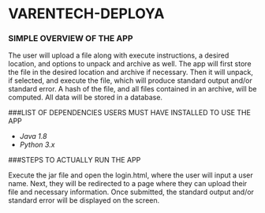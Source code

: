 # VARENTECH-DEPLOYA
### SIMPLE OVERVIEW OF THE APP

  The user will upload a file along with execute instructions, a desired location, and options to unpack and archive as well. The app will first store the file in the desired location and archive if necessary. Then it will unpack, if selected, and execute the file, which will produce standard output and/or standard error. A hash of the file, and all files contained in an archive, will be computed. All data will be stored in a database. 

###LIST OF DEPENDENCIES USERS MUST HAVE INSTALLED TO USE THE APP
 
  - *Java 1.8*
  - *Python 3.x*

###STEPS TO ACTUALLY RUN THE APP
  
  Execute the jar file and open the login.html, where the user will input a user name. Next, they will be redirected to a page where they can upload their file and necessary information. Once submitted, the standard output and/or standard error will be displayed on the screen.

